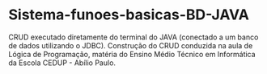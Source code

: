 # Sistema-funoes-basicas-BD-JAVA
CRUD executado diretamente do terminal do JAVA (conectado a um banco de dados utilizando o JDBC). Construção do CRUD conduzida na aula de Lógica de Programação, matéria do Ensino Médio Técnico em Informática da Escola CEDUP - Abílio Paulo.

